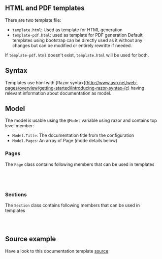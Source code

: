 ## HTML and PDF templates
There are two template file:
* `template.html`: Used as template for HTML generation
* `template-pdf.html`: used as template for PDF generation
Default templates using bootstrap can be directly used as it without any changes but can be modified or entirely rewritte if needed.

If `template-pdf.html` doesn't exist, `template.html` will be used for both.

## Syntax
Templates use html with [Razor syntax](http://www.asp.net/web-pages/overview/getting-started/introducing-razor-syntax-(c) having relevant information about documentation as model.

## Model
The model is usable using the `@Model` variable using razor and contains top level member:
* `Model.Title`: The documentation title from the configuration
* `Model.Pages`: An array of Page (mode details below)

### Pages
The `Page` class contains following members that can be used in templates
```csharp[Projbook/Core/Model/Page.cs] Page.Id
```
```csharp[Projbook/Core/Model/Page.cs] Page.Title
```
```csharp[Projbook/Core/Model/Page.cs] Page.PreSectionContent
```
```csharp[Projbook/Core/Model/Page.cs] Page.Sections
```

### Sections
The `Section` class contains following members that can be used in templates
```csharp[Projbook/Core/Model/Section.cs] Section.Id
```
```csharp[Projbook/Core/Model/Section.cs] Section.Title
```
```csharp[Projbook/Core/Model/Section.cs] Section.Content
```

## Source example
Have a look to this documentation template [source](https://github.com/defrancea/Projbook/blob/master/src/Projbook.Documentation/template.html)